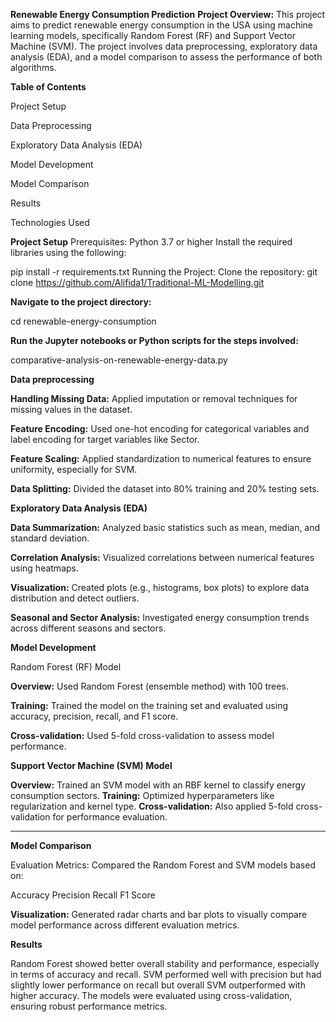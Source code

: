 **Renewable Energy Consumption Prediction**
**Project Overview:** This project aims to predict renewable energy consumption in the USA using machine learning models, specifically Random Forest (RF) and Support Vector Machine (SVM). The project involves data preprocessing, exploratory data analysis (EDA), and a model comparison to assess the performance of both algorithms.

**Table of Contents**

Project Setup 

Data Preprocessing

Exploratory Data Analysis (EDA)

Model Development

Model Comparison

Results

Technologies Used

**Project Setup**
Prerequisites:
Python 3.7 or higher
Install the required libraries using the following:

pip install -r requirements.txt
Running the Project:
Clone the repository:
git clone https://github.com/Alifida1/Traditional-ML-Modelling.git

**Navigate to the project directory:**

cd renewable-energy-consumption

**Run the Jupyter notebooks or Python scripts for the steps involved:**

comparative-analysis-on-renewable-energy-data.py 

**Data preprocessing**

**Handling Missing Data:** Applied imputation or removal techniques for missing values in the dataset.

**Feature Encoding:** Used one-hot encoding for categorical variables and label encoding for target variables like Sector.

**Feature Scaling:** Applied standardization to numerical features to ensure uniformity, especially for SVM.

**Data Splitting:** Divided the dataset into 80% training and 20% testing sets.

**Exploratory Data Analysis (EDA)**

**Data Summarization:** Analyzed basic statistics such as mean, median, and standard deviation.

**Correlation Analysis:** Visualized correlations between numerical features using heatmaps.

**Visualization:** Created plots (e.g., histograms, box plots) to explore data distribution and detect outliers.

**Seasonal and Sector Analysis:** Investigated energy consumption trends across different seasons and sectors.

**Model Development**

Random Forest (RF) Model

**Overview:** Used Random Forest (ensemble method) with 100 trees.

**Training:** Trained the model on the training set and evaluated using accuracy, precision, recall, and F1 score.

**Cross-validation:** Used 5-fold cross-validation to assess model performance.

**Support Vector Machine (SVM) Model**

**Overview:** Trained an SVM model with an RBF kernel to classify energy consumption sectors.
**Training:** Optimized hyperparameters like regularization and kernel type.
**Cross-validation:** Also applied 5-fold cross-validation for performance evaluation.
****
**Model Comparison**

Evaluation Metrics: Compared the Random Forest and SVM models based on:

Accuracy
Precision
Recall
F1 Score

**Visualization:** Generated radar charts and bar plots to visually compare model performance across different evaluation metrics.

**Results**

Random Forest showed better overall stability and performance, especially in terms of accuracy and recall.
SVM performed well with precision but had slightly lower performance on recall but overall SVM outperformed with higher accuracy.
The models were evaluated using cross-validation, ensuring robust performance metrics.
